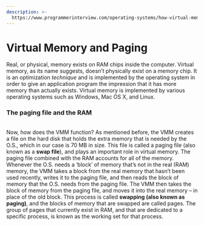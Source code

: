 ```yaml
---
description: >-
  https://www.programmerinterview.com/operating-systems/how-virtual-memory-works/
---
```


# Virtual Memory and Paging

Real, or physical, memory exists on RAM chips inside the computer. Virtual memory, as its name suggests, doesn’t physically exist on a memory chip. It is an optimization _technique_ and is implemented by the operating system in order to give an application program the impression that it has more memory than actually exists. Virtual memory is implemented by various operating systems such as Windows, Mac OS X, and Linux.

### The paging file and the RAM

|  |
| :--- |


Now, how does the VMM function? As mentioned before, the VMM creates a file on the hard disk that holds the extra memory that is needed by the O.S., which in our case is 70 MB in size. This file is called a paging file \(also known as a **swap file**\), and plays an important role in virtual memory. The paging file combined with the RAM accounts for all of the memory. Whenever the O.S. needs a ‘block’ of memory that’s not in the real \(RAM\) memory, the VMM takes a block from the real memory that hasn’t been used recently, writes it to the paging file, and then reads the block of memory that the O.S. needs from the paging file. The VMM then takes the block of memory from the paging file, and moves it into the real memory – in place of the old block. This process is called **swapping \(also known as paging\)**, and the blocks of memory that are swapped are called pages. The group of pages that currently exist in RAM, and that are dedicated to a specific process, is known as the working set for that process.

